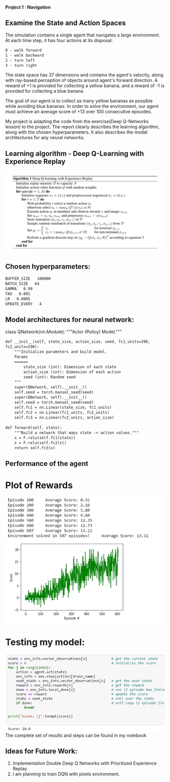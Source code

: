 #### Project 1 : Navigation
## Examine the State and Action Spaces

The simulation contains a single agent that navigates a large environment. At each time step, it has four actions at its disposal:

    0 - walk forward
    1 - walk backward
    2 - turn left
    3 - turn right

The state space has 37 dimensions and contains the agent's velocity, along with ray-based perception of objects around agent's forward direction. A reward of +1 is provided for collecting a yellow banana, and a reward of -1 is provided for collecting a blue banana.

The goal of our agent is to collect as many yellow bananas as possible while avoiding blue bananas. In order to solve the environment, our agent must achieve an average score of +13 over 100 consecutive episodes.

My project  is adapting  the code from the exercise(Deep Q-Networks lesson)  to the project.
The report clearly describes the learning algorithm, along with the chosen hyperparameters. It also describes the model architectures for any neural networks.
## Learning algorithm - Deep Q-Learning with Experience Replay
![AlgoScheme](/Images/dqn_algorithm.png)
## Chosen hyperparameters:
    BUFFER_SIZE   100000
    BATCH_SIZE   64
    GAMMA   0.99
    TAU   0.001
    LR   0.0005
    UPDATE_EVERY   4

## Model architectures for neural network:
class QNetwork(nn.Module):
    """Actor (Policy) Model."""

    def __init__(self, state_size, action_size, seed, fc1_units=296, fc2_units=296):
        """Initialize parameters and build model.
        Params
        ======
            state_size (int): Dimension of each state
            action_size (int): Dimension of each action
            seed (int): Random seed
        """
        super(QNetwork, self).__init__()
        self.seed = torch.manual_seed(seed)
        super(QNetwork, self).__init__()
        self.seed = torch.manual_seed(seed)
        self.fc1 = nn.Linear(state_size, fc1_units)
        self.fc2 = nn.Linear(fc1_units, fc2_units)
        self.fc3 = nn.Linear(fc2_units, action_size)

    def forward(self, state):
        """Build a network that maps state -> action values."""
        x = F.relu(self.fc1(state))
        x = F.relu(self.fc2(x))
        return self.fc3(x)
## Performance of the agent
   # Plot of Rewards
   ![GitHub Logo](/Images/p1_1.png)
   # Testing my model:
   ![GitHub Logo](/Images/p1_2.png)   
The complete set of results and steps can be found in my notebook   
## Ideas for Future Work:
1. Implementation Double Deep Q Networks with Prioritized Experience Replay
2. I am planning to train DQN with pixels environment.
